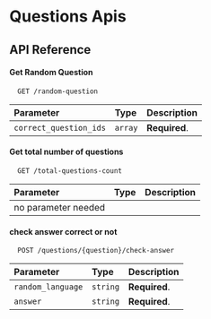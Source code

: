 
# Questions Apis


## API Reference



#### Get Random Question

```http
  GET /random-question
```

| Parameter | Type     | Description                |
| :-------- | :------- | :------------------------- |
| `correct_question_ids` | `array` | **Required**.|

#### Get total number of questions

```http
  GET /total-questions-count
```

| Parameter | Type     | Description                |
| :-------- | :------- | :------------------------- |
| no parameter needed

#### check answer correct or not

```http
  POST /questions/{question}/check-answer
```

| Parameter         | Type     | Description                |
| :-----------------| :------- | :------------------------- |
| `random_language` | `string` | **Required**.|
| `answer`          | `string` | **Required**.|